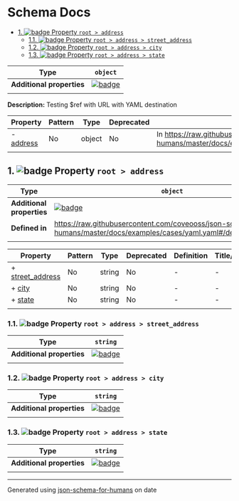 # Schema Docs

- [1. ![badge](https://img.shields.io/badge/Optional-yellow) Property `root > address`](#address)
  - [1.1. ![badge](https://img.shields.io/badge/Required-blue) Property `root > address > street_address`](#address_street_address)
  - [1.2. ![badge](https://img.shields.io/badge/Required-blue) Property `root > address > city`](#address_city)
  - [1.3. ![badge](https://img.shields.io/badge/Required-blue) Property `root > address > state`](#address_state)

| Type                      | `object`                                                                                                            |
| ------------------------- | ------------------------------------------------------------------------------------------------------------------- |
| **Additional properties** | [![badge](https://img.shields.io/badge/Any+type-allowed-green)](# "Additional Properties of any type are allowed.") |
|                           |                                                                                                                     |

**Description:** Testing $ref with URL with YAML destination

| Property               | Pattern | Type   | Deprecated | Definition                                                                                                                     | Title/Description |
| ---------------------- | ------- | ------ | ---------- | ------------------------------------------------------------------------------------------------------------------------------ | ----------------- |
| - [address](#address ) | No      | object | No         | In https://raw.githubusercontent.com/coveooss/json-schema-for-humans/master/docs/examples/cases/yaml.yaml#/definitions/address | -                 |
|                        |         |        |            |                                                                                                                                |                   |

## <a name="address"></a>1. ![badge](https://img.shields.io/badge/Optional-yellow) Property `root > address`

| Type                      | `object`                                                                                                                    |
| ------------------------- | --------------------------------------------------------------------------------------------------------------------------- |
| **Additional properties** | [![badge](https://img.shields.io/badge/Any+type-allowed-green)](# "Additional Properties of any type are allowed.")         |
| **Defined in**            | https://raw.githubusercontent.com/coveooss/json-schema-for-humans/master/docs/examples/cases/yaml.yaml#/definitions/address |
|                           |                                                                                                                             |

| Property                                     | Pattern | Type   | Deprecated | Definition | Title/Description |
| -------------------------------------------- | ------- | ------ | ---------- | ---------- | ----------------- |
| + [street_address](#address_street_address ) | No      | string | No         | -          | -                 |
| + [city](#address_city )                     | No      | string | No         | -          | -                 |
| + [state](#address_state )                   | No      | string | No         | -          | -                 |
|                                              |         |        |            |            |                   |

### <a name="address_street_address"></a>1.1. ![badge](https://img.shields.io/badge/Required-blue) Property `root > address > street_address`

| Type                      | `string`                                                                                                            |
| ------------------------- | ------------------------------------------------------------------------------------------------------------------- |
| **Additional properties** | [![badge](https://img.shields.io/badge/Any+type-allowed-green)](# "Additional Properties of any type are allowed.") |
|                           |                                                                                                                     |

### <a name="address_city"></a>1.2. ![badge](https://img.shields.io/badge/Required-blue) Property `root > address > city`

| Type                      | `string`                                                                                                            |
| ------------------------- | ------------------------------------------------------------------------------------------------------------------- |
| **Additional properties** | [![badge](https://img.shields.io/badge/Any+type-allowed-green)](# "Additional Properties of any type are allowed.") |
|                           |                                                                                                                     |

### <a name="address_state"></a>1.3. ![badge](https://img.shields.io/badge/Required-blue) Property `root > address > state`

| Type                      | `string`                                                                                                            |
| ------------------------- | ------------------------------------------------------------------------------------------------------------------- |
| **Additional properties** | [![badge](https://img.shields.io/badge/Any+type-allowed-green)](# "Additional Properties of any type are allowed.") |
|                           |                                                                                                                     |

----------------------------------------------------------------------------------------------------------------------------
Generated using [json-schema-for-humans](https://github.com/coveooss/json-schema-for-humans) on date